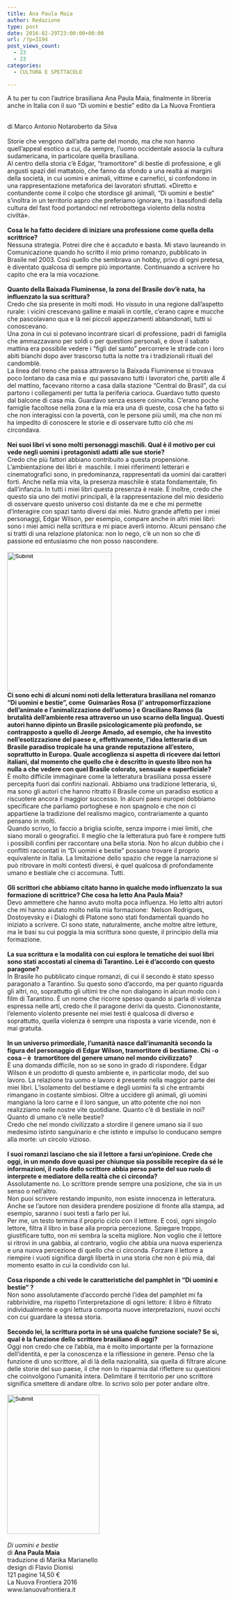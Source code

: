 ```yaml
---
title: Ana Paula Maia
author: Redazione
type: post
date: 2016-02-29T23:00:00+00:00
url: /?p=3194
post_views_count:
  - 23
  - 23
categories:
  - CULTURA E SPETTACOLO

---
```

A tu per tu con l&#8217;autrice brasiliana Ana Paula Maia, finalmente in libreria anche in Italia con il suo &ldquo;Di uomini e bestie&rdquo; edito da La Nuova Frontiera

<div>
  <div>
    &nbsp;
  </div>
  
  <div>
    di Marco Antonio Notaroberto da Silva
  </div>
  
  <div>
    &nbsp;
  </div>
</div>

<div>
  Storie che vengono dall&#8217;altra parte del mondo, ma che non hanno quell&#8217;appeal esotico a cui, da sempre, l&#8217;uomo occidentale associa la cultura sudamericana, in particolare quella brasiliana.
</div>

<div>
  Al centro della storia c&#8217;&egrave; Edgar, &ldquo;tramortitore&rdquo; di bestie di professione, e gli angusti spazi del mattatoio, che fanno da sfondo a una realt&agrave; ai margini della societ&agrave;, in cui uomini e animali, vittime e carnefici, si confondono in una rappresentazione metaforica dei lavoratori sfruttati. &laquo;Diretto e contundente come il colpo che stordisce gli animali, &ldquo;Di uomini e bestie&rdquo; s&rsquo;inoltra in un territorio aspro che preferiamo ignorare, tra i bassifondi della cultura del fast food portandoci nel retrobottega violento della nostra civilt&agrave;&raquo;.&nbsp;
</div>

<div>
  &nbsp;
</div>

<div>
  <strong>Cosa le ha fatto decidere di iniziare una professione come quella della scrittrice?</strong>
</div>

<div>
  Nessuna strategia. Potrei dire che &egrave; accaduto e basta. Mi stavo laureando in Comunicazione quando ho scritto il mio primo romanzo, pubblicato in Brasile nel 2003. Cos&igrave; quello che sembrava un hobby, privo di ogni pretesa, &egrave; diventato qualcosa di sempre pi&ugrave; importante. Continuando a scrivere ho capito che era la mia vocazione.
</div>

<div>
  &nbsp;
</div>

<div>
  <strong>Quanto della Baixada Fluminense, la zona del Brasile dov&#8217;&egrave; nata, ha influenzato la sua scrittura?</strong>
</div>

<div>
  Credo che sia presente in molti modi. Ho vissuto in una regione dall&#8217;aspetto rurale: i vicini crescevano galline e maiali in cortile, c&#8217;erano capre e mucche che pascolavano qua e l&agrave; nei piccoli appezzamenti abbandonati, tutti si conoscevano.
</div>

<div>
  Una zona in cui si potevano incontrare sicari di professione, padri di famiglia che ammazzavano per soldi o per questioni personali, e dove il sabato mattina era possibile vedere i &ldquo;figli del santo&rdquo; percorrere le strade con i loro abiti bianchi dopo aver trascorso tutta la notte tra i tradizionali rituali del candombl&egrave;.&nbsp;
</div>

<div>
  La linea del treno che passa attraverso la Baixada Fluminense si trovava poco lontano da casa mia e &nbsp;qui passavano tutti i lavoratori che, partiti alle 4 del mattino, facevano ritorno a casa dalla stazione &ldquo;Central do Brasil&rdquo;, da cui partono i collegamenti per tutta la periferia carioca. Guardavo tutto questo dal balcone di casa mia. Guardavo senza essere coinvolta. C&#8217;erano poche famiglie facoltose nella zona e la mia era una di queste, cosa che ha fatto s&igrave; che non interagissi con la povert&agrave;, con le persone pi&ugrave; umili, ma che non mi ha impedito di conoscere le storie e di osservare tutto ci&ograve; che mi circondava.
</div>

<div>
  &nbsp;
</div>

<div>
  <strong>Nei suoi libri vi sono molti personaggi maschili. Qual &egrave; il motivo per cui vede negli uomini i protagonisti adatti alle sue storie?</strong>
</div>

<div>
  Credo che pi&ugrave; fattori abbiano contribuito a questa propensione. L&#8217;ambientazione dei libri &egrave; &nbsp;maschile. I miei riferimenti letterari e cinematografici sono, in predominanza, rappresentati da uomini dai caratteri forti. Anche nella mia vita, la presenza maschile &egrave; stata fondamentale, fin dall&#8217;infanzia. In tutti i miei libri questa presenza &egrave; reale. E inoltre, credo che questo sia uno dei motivi principali, &egrave; la rappresentazione del mio desiderio di osservare questo universo cos&igrave; distante da me e che mi permette d&#8217;interagire con spazi tanto diversi dai miei. Nutro grande affetto per i miei personaggi, Edgar Wilson, per esempio, compare anche in altri miei libri: sono i miei amici nella scrittura e mi piace averli intorno. Alcuni pensano che si tratti di una relazione platonica: non lo nego, c&#8217;&egrave; un non so che di passione ed entusiasmo che non posso nascondere.
</div>

<div>
  &nbsp;
</div>

<div>
  <input type="image" src="/FCKFiles/!cid_9653F543-755D-4A45-868A-5A9C47D0702B(1).jpg" width="240" height="320" />
</div>

<div>
  <strong>Ci sono echi di alcuni nomi noti della letteratura brasiliana nel romanzo &ldquo;Di uomini e bestie&rdquo;, come &nbsp;Guimar&atilde;es Rosa (l&#8217; antropomorfizzazione dell&#8217;animale e l&#8217;animalizzazione dell&#8217;uomo ) e Graciliano Ramos (la brutalit&agrave; dell&#8217;ambiente resa attraverso un uso scarno della lingua). Questi autori hanno dipinto un Brasile psicologicamente pi&ugrave; profondo, se contrapposto a quello di Jeorge Amado, ad esempio, che ha investito nell&#8217;esotizzazione del paese e, effettivamente, l&#8217;idea letteraria di un Brasile paradiso tropicale ha una grande reputazione all&#8217;estero, soprattutto in Europa. Quale accoglienza si aspetta di ricevere dai lettori italiani, dal momento che quello che &egrave; descritto in questo libro non ha nulla a che vedere con quel Brasile colorato, sensuale e superficiale?</strong>
</div>

<div>
  &Egrave; molto difficile immaginare come la letteratura brasiliana possa essere percepita fuori dai confini nazionali. Abbiamo una tradizione letteraria, s&igrave;, ma sono gli autori che hanno ritratto il Brasile come un paradiso esotico a riscuotere ancora il maggior successo. In alcuni paesi europei dobbiamo specificare che parliamo portoghese e non spagnolo e che non ci appartiene la tradizione del realismo magico, contrariamente a quanto pensano in molti.
</div>

<div>
  Quando scrivo, lo faccio a briglia sciolte, senza imporre i miei limiti, che siano morali o geografici. Il meglio che la letteratura pu&ograve; fare &egrave; rompere tutti i possibili confini per raccontare una bella storia. Non ho alcun dubbio che i conflitti raccontati in &ldquo;Di uomini e bestie&rdquo; possano trovare il proprio equivalente in Italia. La limitazione dello spazio che regge la narrazione si pu&ograve; ritrovare in molti contesti diversi, &egrave; quel qualcosa di profondamente umano e bestiale che ci accomuna. Tutti.
</div>

<div>
  &nbsp;
</div>

<div>
  <strong>Gli scrittori che abbiamo citato hanno in qualche modo influenzato la sua formazione di scrittrice? Che cosa ha letto Ana Paula Maia?</strong>
</div>

<div>
  Devo ammettere che hanno avuto molta poca influenza. Ho letto altri autori che mi hanno aiutato molto nella mia formazione: &nbsp;Nelson Rodrigues, Dostoyevsky e i Dialoghi di Platone sono stati fondamentali quando ho iniziato a scrivere. Ci sono state, naturalmente, anche moltre altre letture, ma le basi su cui poggia la mia scrittura sono queste, il principio della mia formazione.
</div>

<div>
  &nbsp;
</div>

<div>
  <strong>La sua scrittura e la modalit&agrave; con cui esplora le tematiche dei suoi libri sono stati accostati al cinema di Tarantino. Lei &egrave; d&#8217;accordo con questo paragone?</strong>
</div>

<div>
  In Brasile ho pubblicato cinque romanzi, di cui il secondo &egrave; stato spesso paragonato a Tarantino. Su questo sono d&#8217;accordo, ma per quanto riguarda gli altri, no, soprattutto gli ultimi tre che non dialogano in alcun modo con i film di Tarantino. &Egrave; un nome che ricorre spesso quando si parla di violenza espressa nelle arti, credo che il paragone derivi da questo. Ciononostante, l&#8217;elemento violento presente nei miei testi &egrave; qualcosa di diverso e soprattutto, quella violenza &egrave; sempre una risposta a varie vicende, non &egrave; mai gratuita.
</div>

<div>
  &nbsp;
</div>

<div>
  <strong>In un universo primordiale, l&#8217;umanit&agrave; nasce dall&#8217;inumanit&agrave; secondo la figura del personaggio di Edgar Wilson, tramortitore di bestiame. Chi -o cosa &#8211; &egrave; &nbsp;tramortitore del genere umano nel mondo civilizzato?</strong>
</div>

<div>
  &Egrave; una domanda difficile, non so se sono in grado di rispondere. Edgar Wilson &egrave; un prodotto di questo ambiente e, in particolar modo, del suo lavoro. La relazione tra uomo e lavoro &egrave; presente nella maggior parte dei miei libri. L&#8217;isolamento del bestiame e degli uomini fa s&igrave; che entrambi rimangano in costante simbiosi. Oltre a uccidere gli animali, gli uomini mangiano la loro carne e il loro sangue, un atto potente che noi non realizziamo nelle nostre vite quotidiane. Quanto c&#8217;&egrave; di bestiale in noi? Quanto di umano c&#8217;&egrave; nelle bestie?&nbsp;
</div>

<div>
  Credo che nel mondo civilizzato a stordire il genere umano sia il suo medesimo istinto sanguinario e che istinto e impulso lo conducano sempre alla morte: un circolo vizioso.
</div>

<div>
  &nbsp;
</div>

<div>
  <strong>I suoi romanzi lasciano che sia il lettore a farsi un&#8217;opinione. Crede che oggi, in un mondo dove quasi per chiunque sia possibile recepire da s&eacute; le informazioni, il ruolo dello scrittore abbia perso parte del suo ruolo di interprete e mediatore della realt&agrave; che ci circonda?</strong>
</div>

<div>
  Assolutamente no. Lo scrittore prende sempre una posizione, che sia in un senso o nell&#8217;altro.
</div>

<div>
  Non puoi scrivere restando impunito, non esiste innocenza in letteratura. Anche se l&#8217;autore non desidera prendere posizione di fronte alla stampa, ad esempio, saranno i suoi testi a farlo per lui.
</div>

<div>
  Per me, un testo termina il proprio ciclo con il lettore. E cos&igrave;, ogni singolo lettore, filtra il libro in base alla propria percezione. Spiegare troppo, giustificare tutto, non mi sembra la scelta migliore. Non voglio che il lettore si ritrovi in una gabbia, al contrario, voglio che abbia una nuova esperienza e una nuova percezione di quello che ci circonda. Forzare il lettore a riempire i vuoti significa dargli libert&agrave; in una storia che non &egrave; pi&ugrave; mia, dal momento esatto in cui la condivido con lui.
</div>

<div>
  &nbsp;
</div>

<div>
  <strong>Cosa risponde a chi vede le caratteristiche del pamphlet in &ldquo;Di uomini e bestie&rdquo; ?</strong>
</div>

<div>
  Non sono assolutamente d&#8217;accordo perch&egrave; l&#8217;idea del pamphlet mi fa rabbrividire, ma rispetto l&#8217;interpretazione di ogni lettore: il libro &egrave; filtrato individualmente e ogni lettura comporta nuove interpretazioni, nuovi occhi con cui guardare la stessa storia.
</div>

<div>
  &nbsp;
</div>

<div>
  <strong>Secondo lei, la scrittura porta in s&eacute; una qualche funzione sociale? Se s&igrave;, qual &egrave; la funzione dello scrittore brasiliano di oggi?</strong>
</div>

<div>
  Oggi non credo che ce l&#8217;abbia, ma &egrave; molto importante per la formazione dell&#8217;identit&agrave;, e per la conoscenza e la riflessione in genere. Penso che la funzione di uno scrittore, al di l&agrave; della nazionalit&agrave;, sia quella di filtrare alcune delle storie del suo paese, il che non lo risparmia dal riflettere su questioni che coinvolgono l&#8217;umanit&agrave; intera. Delimitare il territorio per uno scrittore significa smettere di andare oltre. Io scrivo solo per poter andare oltre.
</div>

<div>
  &nbsp;
</div>

<div>
  <input type="image" src="/FCKFiles/!cid_5AD3AA68-B48D-44E0-9845-96CFEA364F5F.jpg" width="212" height="320" />
</div>

<div>
  &nbsp;
</div>

<div>
  <em>Di uomini e bestie</em>
</div>

<div>
  di&nbsp;<strong>Ana Paula Maia</strong>
</div>

<div>
  traduzione di Marika Marianello
</div>

<div>
  design di Flavio Dionisi
</div>

<div>
  121 pagine 14,50 &euro;
</div>

<div>
  La Nuova Frontiera 2016&nbsp;
</div>

<div>
  www.lanuovafrontiera.it
</div>

<div>
  &nbsp;
</div>

&nbsp;